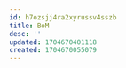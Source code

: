 ```yaml
---
id: h7ozsjj4ra2xyrussv4sszb
title: BoM
desc: ''
updated: 1704670401118
created: 1704670055079
---
```

